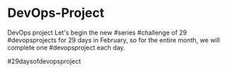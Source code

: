 # DevOps-Project
DevOps project
Let's begin the new #series #challenge of 29 #devopsprojects for 29 days in February, so for the entire month, we will complete one #devopsproject each day.

#29daysofdevopsproject
